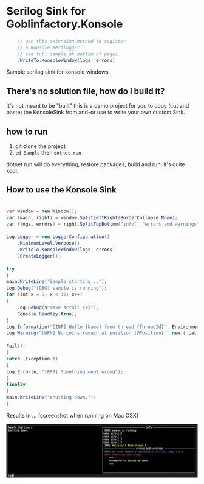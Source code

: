 # Serilog Sink for Goblinfactory.Konsole

```csharp
    // use this extension method to register
    // a Konsole serilogger
    // see full sample at bottom of page±
    .WriteTo.KonsoleWindow(logs, errors)
```

Sample serilog sink for konsole windows.

## There's no solution file, how do I build it?

It's not meant to be "built" this is a demo project for you to copy (cut and paste) the KonsoleSink from and-or use to write your own custom Sink.

## how to run

1. git clone the project
2. `cd Sample` then `dotnet run`

dotnet run will do everything, restore packages, build and run, it's quite kool.

## How to use the Konsole Sink

```csharp

var window = new Window();
var (main, right) = window.SplitLeftRight(BorderCollapse.None);
var (logs, errors) = right.SplitTopBottom("info", "errors and warnings");

Log.Logger = new LoggerConfiguration()
    .MinimumLevel.Verbose()
    .WriteTo.KonsoleWindow(logs, errors)
    .CreateLogger();

try
{
main.WriteLine("Sample starting...");
Log.Debug("[DBG] sample is running");
for (int x = 0; x < 10; x++)
{
    Log.Debug($"make scroll {x}");
    Console.ReadKey(true);
}
Log.Information("[INF] Hello {Name} from thread {ThreadId}", Environment.GetEnvironmentVariable("USERNAME"), Thread.CurrentThread.ManagedThreadId);
Log.Warning("[WRN] No coins remain at position {@Position}", new { Lat = 25, Long = 134 });

Fail();
}
catch (Exception e)
{
Log.Error(e, "[ERR] Something went wrong");
}
finally
{
main.WriteLine("shutting down.");
}
```

Results in ... (screenshot when running on Mac OSX)

![sample.png](sample.png)
